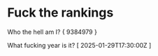 # Fuck the rankings

Who the hell am I?
{ 9384979 }

What fucking year is it?
[ 2025-01-29T17:30:00Z ]
